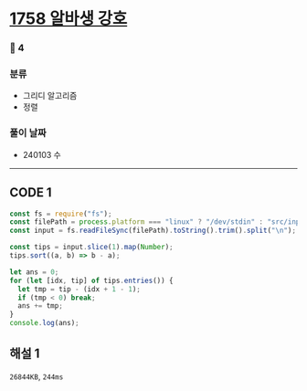 # [1758 알바생 강호](https://www.acmicpc.net/problem/1758)

### 🥈 4

### 분류

- 그리디 알고리즘
- 정렬

### 풀이 날짜

- 240103 수

---

## CODE 1

```javascript
const fs = require("fs");
const filePath = process.platform === "linux" ? "/dev/stdin" : "src/input.txt";
const input = fs.readFileSync(filePath).toString().trim().split("\n");

const tips = input.slice(1).map(Number);
tips.sort((a, b) => b - a);

let ans = 0;
for (let [idx, tip] of tips.entries()) {
  let tmp = tip - (idx + 1 - 1);
  if (tmp < 0) break;
  ans += tmp;
}
console.log(ans);
```

## 해설 1

`26844KB`, `244ms`
